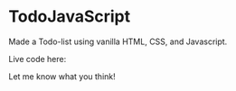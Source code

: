 # TodoJavaScript


Made a Todo-list using vanilla HTML, CSS, and Javascript. 


Live code here: 

Let me know what you think!
